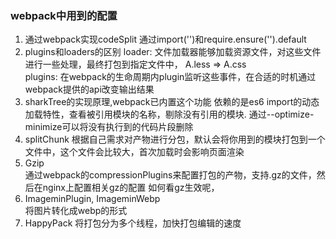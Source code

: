 ### webpack中用到的配置
1. 通过webpack实现codeSplit
    通过import('')和require.ensure('').default 
2. plugins和loaders的区别
   loader: 文件加载器能够加载资源文件，对这些文件进行一些处理，最终打包到指定文件中， A.less => A.css  
   plugins: 在webpack的生命周期内plugin监听这些事件，在合适的时机通过webpack提供的api改变输出结果
3. sharkTree的实现原理,webpack已内置这个功能
    依赖的是es6 import的动态加载特性，查看被引用模块的名称，剔除没有引用的模块.
   通过--optimize-minimize可以将没有执行到的代码片段删除
4. splitChunk
   根据自己需求对产物进行分包，默认会将你用到的模块打包到一个文件中，这个文件会比较大，首次加载时会影响页面渲染
5. Gzip  
    通过webpack的compressionPlugins来配置打包的产物，支持.gz的文件，然后在nginx上配置相关gz的配置
   如何看gz生效呢，
6. ImageminPlugin, ImageminWebp  
    将图片转化成webp的形式
7. HappyPack
    将打包分为多个线程，加快打包编辑的速度
  
